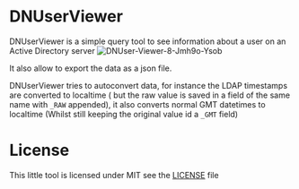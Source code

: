 # DNUserViewer

DNUserViewer is a simple query tool to see information about a user on an Active Directory server
<img src="https://i.ibb.co/HT79gnn/DNUser-Viewer-8-Jmh9o-Ysob.png" alt="DNUser-Viewer-8-Jmh9o-Ysob" border="0">

It also allow to export the data as a json file.

DNUserViewer tries to autoconvert data, for instance the LDAP timestamps are converted to localtime ( but the raw value is saved in a field of the same name with `_RAW` appended), it also converts normal GMT datetimes to localtime (Whilst still keeping the original value id a `_GMT` field)

# License
This little tool is licensed under MIT see the [LICENSE](https://github.com/TheStaticTurtle/DNUserViewer/blob/master/LICENSE) file
